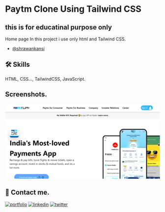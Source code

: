 
# Paytm Clone Using Tailwind CSS
## this is for educatinal purpose only

Home page 
In this project i use only html and Tailwind CSS.



- [@shrawankansi](https://www.github.com/shrawankansi)





## 🛠 Skills
HTML, CSS..., TailwindCSS, JavaScript.


## Screenshots.

![App Screenshot](https://github.com/shrawankansi/Paytm-Clone/blob/main/screenshot.png)


## 🔗 Contact me.
[![portfolio](https://img.shields.io/badge/my_portfolio-000?style=for-the-badge&logo=ko-fi&logoColor=white)](https://shrawankansi.netlify.app/)
[![linkedin](https://img.shields.io/badge/linkedin-0A66C2?style=for-the-badge&logo=linkedin&logoColor=white)](https://www.linkedin.com/shrawankansi)
[![twitter](https://img.shields.io/badge/twitter-1DA1F2?style=for-the-badge&logo=twitter&logoColor=white)](https://twitter.com/shrawankansi)

